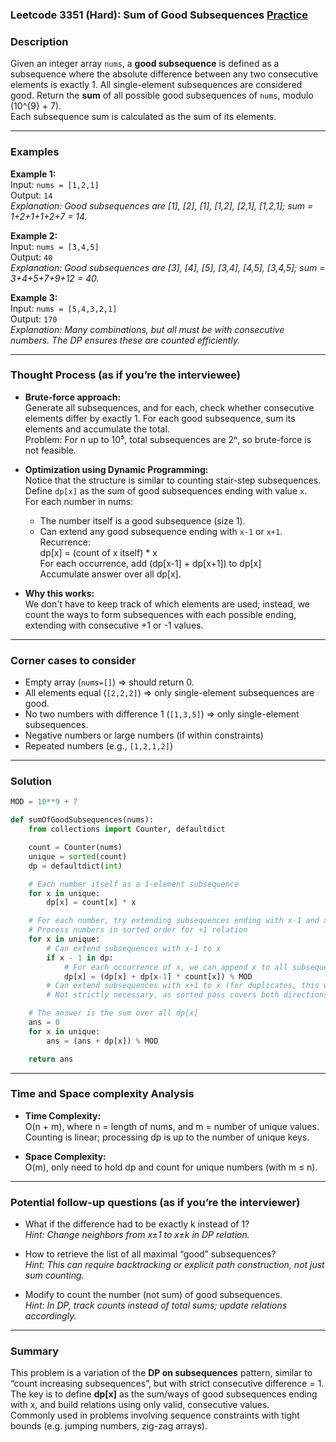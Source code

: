 ### Leetcode 3351 (Hard): Sum of Good Subsequences [Practice](https://leetcode.com/problems/sum-of-good-subsequences)

### Description  
Given an integer array `nums`, a **good subsequence** is defined as a subsequence where the absolute difference between any two consecutive elements is exactly 1. All single-element subsequences are considered good. Return the **sum** of all possible good subsequences of `nums`, modulo \(10^{9} + 7\).  
Each subsequence sum is calculated as the sum of its elements.

---

### Examples  

**Example 1:**  
Input: `nums = [1,2,1]`  
Output: `14`  
*Explanation: Good subsequences are [1], [2], [1], [1,2], [2,1], [1,2,1]; sum = 1+2+1+1+2+7 = 14.*

**Example 2:**  
Input: `nums = [3,4,5]`  
Output: `40`  
*Explanation: Good subsequences are [3], [4], [5], [3,4], [4,5], [3,4,5]; sum = 3+4+5+7+9+12 = 40.*

**Example 3:**  
Input: `nums = [5,4,3,2,1]`  
Output: `170`  
*Explanation: Many combinations, but all must be with consecutive numbers. The DP ensures these are counted efficiently.*

---

### Thought Process (as if you’re the interviewee)  
- **Brute-force approach:**  
  Generate all subsequences, and for each, check whether consecutive elements differ by exactly 1. For each good subsequence, sum its elements and accumulate the total.  
  Problem: For n up to 10⁵, total subsequences are 2ⁿ, so brute-force is not feasible.

- **Optimization using Dynamic Programming:**  
  Notice that the structure is similar to counting stair-step subsequences. Define `dp[x]` as the sum of good subsequences ending with value `x`.  
  For each number in nums:
    - The number itself is a good subsequence (size 1).
    - Can extend any good subsequence ending with `x-1` or `x+1`.
  Recurrence:  
    dp[x] = (count of x itself) \* x  
    For each occurrence, add (dp[x-1] + dp[x+1]) to dp[x]  
  Accumulate answer over all dp[x].

- **Why this works:**  
  We don't have to keep track of which elements are used; instead, we count the ways to form subsequences with each possible ending, extending with consecutive +1 or -1 values.

---

### Corner cases to consider  
- Empty array (`nums=[]`) ⇒ should return 0.
- All elements equal (`[2,2,2]`) ⇒ only single-element subsequences are good.
- No two numbers with difference 1 (`[1,3,5]`) ⇒ only single-element subsequences.
- Negative numbers or large numbers (if within constraints)
- Repeated numbers (e.g., `[1,2,1,2]`)

---

### Solution

```python
MOD = 10**9 + 7

def sumOfGoodSubsequences(nums):
    from collections import Counter, defaultdict

    count = Counter(nums)
    unique = sorted(count)
    dp = defaultdict(int)

    # Each number itself as a 1-element subsequence
    for x in unique:
        dp[x] = count[x] * x

    # For each number, try extending subsequences ending with x-1 and x+1
    # Process numbers in sorted order for +1 relation
    for x in unique:
        # Can extend subsequences with x-1 to x
        if x - 1 in dp:
            # For each occurrence of x, we can append x to all subsequences ending with x-1
            dp[x] = (dp[x] + dp[x-1] * count[x]) % MOD
        # Can extend subsequences with x+1 to x (for duplicates, this will be handled when we process x+1)
        # Not strictly necessary, as sorted pass covers both directions

    # The answer is the sum over all dp[x]
    ans = 0
    for x in unique:
        ans = (ans + dp[x]) % MOD

    return ans
```

---

### Time and Space complexity Analysis  

- **Time Complexity:**  
  O(n + m), where n = length of nums, and m = number of unique values. Counting is linear; processing dp is up to the number of unique keys.  

- **Space Complexity:**  
  O(m), only need to hold dp and count for unique numbers (with m ≤ n).

---

### Potential follow-up questions (as if you’re the interviewer)  

- What if the difference had to be exactly k instead of 1?  
  *Hint: Change neighbors from x±1 to x±k in DP relation.*

- How to retrieve the list of all maximal “good” subsequences?  
  *Hint: This can require backtracking or explicit path construction, not just sum counting.*

- Modify to count the number (not sum) of good subsequences.  
  *Hint: In DP, track counts instead of total sums; update relations accordingly.*

---

### Summary
This problem is a variation of the **DP on subsequences** pattern, similar to “count increasing subsequences”, but with strict consecutive difference = 1.  
The key is to define **dp[x]** as the sum/ways of good subsequences ending with x, and build relations using only valid, consecutive values.  
Commonly used in problems involving sequence constraints with tight bounds (e.g. jumping numbers, zig-zag arrays).
